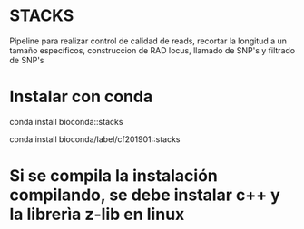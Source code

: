 # STACKS
Pipeline para realizar control de calidad de reads, recortar la longitud a un tamaño específicos, construccion de RAD locus, llamado de SNP's y filtrado de SNP's

# Instalar con conda
conda install bioconda::stacks

conda install bioconda/label/cf201901::stacks

# Si se compila la instalación compilando, se debe instalar c++ y la librerìa z-lib en linux

